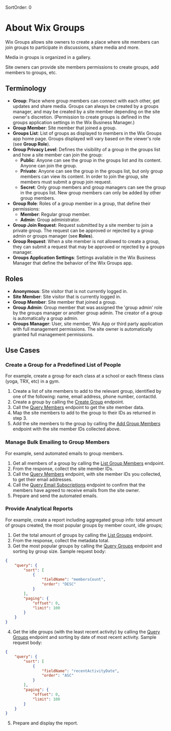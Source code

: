 SortOrder: 0
# About Wix Groups

Wix Groups allows site owners to create a place where site members can join groups to participate in discussions, share media and more.

Media in groups is organized in a gallery.

Site owners can provide site members permissions to create groups, add members to groups, etc.


## Terminology
- **Group**: Place where group members can connect with each other, get updates and share media. Groups can always be created by a groups manager, and may be created by a site member depending on the site owner's discretion. (Permission to create groups is defined in the groups application settings in the Wix Business Manager.)
- **Group Member**: Site member that joined a group.
- **Groups List**: List of groups as displayed to members in the Wix Groups app home page. Groups displayed will vary based on the viewer's role (see **Group Role**).
- **Group Privacy Level**: Defines the visibility of a group in the groups list and how a site member can join the group:
  - **Public**: Anyone can see the group in the groups list and its content. Anyone can join the group.
  - **Private**: Anyone can see the group in the groups list, but only group members can view its content. In order to join the group, site members must submit a group join request.
  - **Secret**: Only group members and group managers can see the group in the groups list. New group members can only be added by other group members.
- **Group Role**: Roles of a group member in a group, that define their permissions:
  - **Member**: Regular group member.
  - **Admin**: Group administrator.
- **Group Join Request**: Request submitted by a site member to join a private group. The request can be approved or rejected by a group admin or groups manager (see **Roles**).
- **Group Request**: When a site member is not allowed to create a group, they can submit a request that may be approved or rejected by a groups manager.
- **Groups Application Settings**: Settings available in the Wix Business Manager that define the behavior of the Wix Groups app.

## Roles
- **Anonymous**: Site visitor that is not currently logged in.
- **Site Member**: Site visitor that is currently logged in.
- **Group Member**: Site member that joined a group.
- **Group Admin**: Group member that was assigned the 'group admin' role by the groups manager or another group admin. The creator of a group is automatically a group admin.
- **Groups Manager**: User, site member, Wix App or third party application with full management permissions. The site owner is automatically granted full management permissions.


## Use Cases

### Create a Group for a Predefined List of People
For example, create a group for each class at a school or each fitness class (yoga, TRX, etc) in a gym.

1. Create a list of site members to add to the relevant group, identified by one of the following: name, email address, phone number, contactId.
2. Create a group by calling the [Create Group](https://dev.wix.com/api/rest/community/social-groups/group/create-group) endpoint.
3. Call the [Query Members](https://dev.wix.com/api/rest/members/members/query-members) endpoint to get the site member data.
4. Map the site members to add to the group to their IDs as returned in step 3.
5. Add the site members to the group by calling the [Add Group Members](https://dev.wix.com/api/rest/community/social-groups/group-member/add-group-members) endpoint with the site member IDs collected above.

### Manage Bulk Emailing to Group Members
For example, send automated emails to group members.

1. Get all members of a group by calling the [List Group Members](https://dev.wix.com/api/rest/community/social-groups/group-member/list-group-members) endpoint.
2. From the response, collect the site member IDs.
3. Call the [Query Members](https://dev.wix.com/api/rest/members/members/query-members) endpoint, with site member IDs you collected, to get their email addresses.
4. Call the [Query Email Subscriptions](https://dev.wix.com/api/rest/marketing/email-subscriptions/query-email-subscriptions) endpoint to confirm that the members have agreed to receive emails from the site owner.
5. Prepare and send the automated emails.

### Provide Analytical Reports
For example, create a report including aggregated group info: total amount of groups created, the most popular groups by member count, idle groups;

1. Get the total amount of groups by calling the [List Groups](https://dev.wix.com/api/rest/community/social-groups/group/list-groups) endpoint.
2. From the response, collect the metadata total.
3. Get the most popular groups by calling the [Query Groups](https://dev.wix.com/api/rest/community/social-groups/group/query-groups) endpoint and sorting by group size.
Sample request body:
```json
{
    "query": {
        "sort": [
            {
                "fieldName": "membersCount",
                "order": "DESC"
            }
        ],
        "paging": {
            "offset": 0,
            "limit": 100
        }
    }
}
```
4. Get the idle groups (with the least recent activity) by calling the [Query Groups](https://bo.wix.com/wix-docs/rest/drafts/social-groups-v2/group/query-groups) endpoint and sorting by date of most recent activity.
Sample request body:
```json
{
    "query": {
        "sort": [
            {
                "fieldName": "recentActivityDate",
                "order": "ASC"
            }
        ],
        "paging": {
            "offset": 0,
            "limit": 100
        }
    }
}
```
5. Prepare and display the report.
